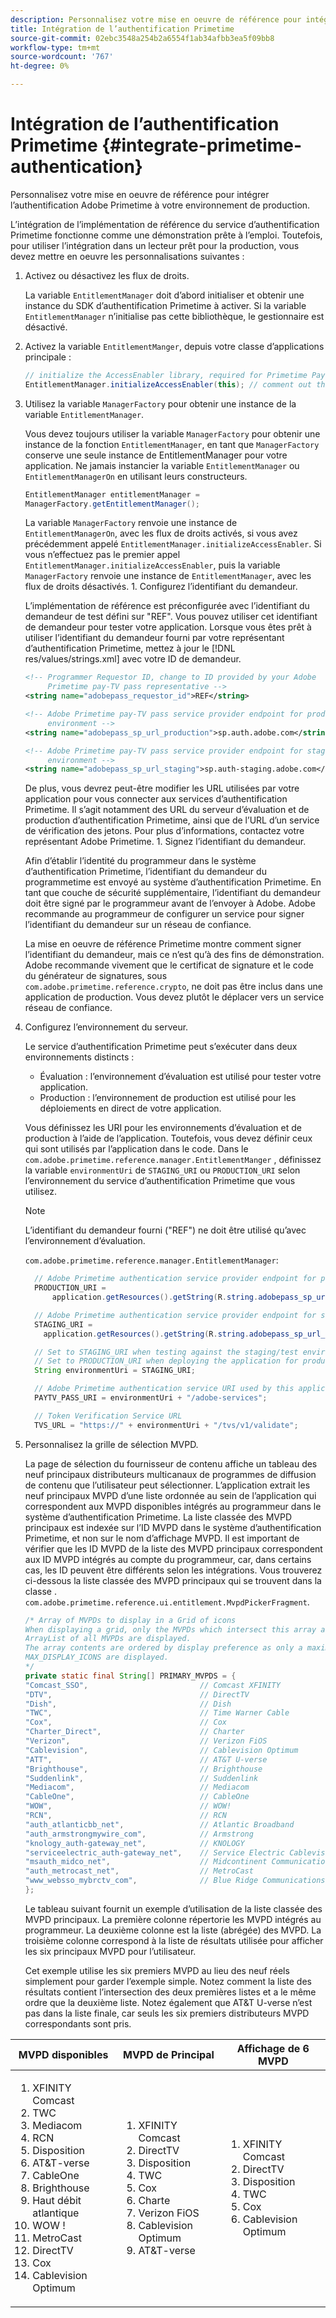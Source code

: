 ```yaml
---
description: Personnalisez votre mise en oeuvre de référence pour intégrer l’authentification Adobe Primetime à votre environnement de production.
title: Intégration de l’authentification Primetime
source-git-commit: 02ebc3548a254b2a6554f1ab34afbb3ea5f09bb8
workflow-type: tm+mt
source-wordcount: '767'
ht-degree: 0%

---
```


# Intégration de l’authentification Primetime {#integrate-primetime-authentication}

Personnalisez votre mise en oeuvre de référence pour intégrer l’authentification Adobe Primetime à votre environnement de production.

L’intégration de l’implémentation de référence du service d’authentification Primetime fonctionne comme une démonstration prête à l’emploi. Toutefois, pour utiliser l’intégration dans un lecteur prêt pour la production, vous devez mettre en oeuvre les personnalisations suivantes :

1. Activez ou désactivez les flux de droits.

   La variable `EntitlementManager` doit d’abord initialiser et obtenir une instance du SDK d’authentification Primetime à activer. Si la variable `EntitlementManager` n’initialise pas cette bibliothèque, le gestionnaire est désactivé.
1. Activez la variable `EntitlementManger`, depuis votre classe d’applications principale :

   ```java
   // initialize the AccessEnabler library, required for Primetime PayTV Pass entitlement workflows 
   EntitlementManager.initializeAccessEnabler(this); // comment out this line to disable entitlement workflows
   ```

1. Utilisez la variable `ManagerFactory` pour obtenir une instance de la variable `EntitlementManager`.

   Vous devez toujours utiliser la variable `ManagerFactory` pour obtenir une instance de la fonction `EntitlementManager`, en tant que `ManagerFactory` conserve une seule instance de EntitlementManager pour votre application. Ne jamais instancier la variable `EntitlementManager` ou `EntitlementManagerOn` en utilisant leurs constructeurs.

   ```java
   EntitlementManager entitlementManager =  
   ManagerFactory.getEntitlementManager();
   ```

   La variable `ManagerFactory` renvoie une instance de `EntitlementManagerOn`, avec les flux de droits activés, si vous avez précédemment appelé `EntitlementManager.initializeAccessEnabler`. Si vous n’effectuez pas le premier appel `EntitlementManager.initializeAccessEnabler`, puis la variable `ManagerFactory` renvoie une instance de `EntitlementManager`, avec les flux de droits désactivés. 1. Configurez l’identifiant du demandeur.

   L’implémentation de référence est préconfigurée avec l’identifiant du demandeur de test défini sur &quot;REF&quot;. Vous pouvez utiliser cet identifiant de demandeur pour tester votre application. Lorsque vous êtes prêt à utiliser l’identifiant du demandeur fourni par votre représentant d’authentification Primetime, mettez à jour le [!DNL res/values/strings.xml] avec votre ID de demandeur.

   ```xml
   <!-- Programmer Requestor ID, change to ID provided by your Adobe  
        Primetime pay-TV pass representative --> 
   <string name="adobepass_requestor_id">REF</string> 
   
   <!-- Adobe Primetime pay-TV pass service provider endpoint for production 
        environment --> 
   <string name="adobepass_sp_url_production">sp.auth.adobe.com</string> 
   
   <!-- Adobe Primetime pay-TV pass service provider endpoint for staging  
        environment --> 
   <string name="adobepass_sp_url_staging">sp.auth-staging.adobe.com</string>
   ```

   De plus, vous devrez peut-être modifier les URL utilisées par votre application pour vous connecter aux services d’authentification Primetime. Il s’agit notamment des URL du serveur d’évaluation et de production d’authentification Primetime, ainsi que de l’URL d’un service de vérification des jetons. Pour plus d’informations, contactez votre représentant Adobe Primetime. 1. Signez l’identifiant du demandeur.

   Afin d’établir l’identité du programmeur dans le système d’authentification Primetime, l’identifiant du demandeur du programmetime est envoyé au système d’authentification Primetime. En tant que couche de sécurité supplémentaire, l’identifiant du demandeur doit être signé par le programmeur avant de l’envoyer à Adobe. Adobe recommande au programmeur de configurer un service pour signer l’identifiant du demandeur sur un réseau de confiance.

   La mise en oeuvre de référence Primetime montre comment signer l’identifiant du demandeur, mais ce n’est qu’à des fins de démonstration. Adobe recommande vivement que le certificat de signature et le code du générateur de signatures, sous `com.adobe.primetime.reference.crypto`, ne doit pas être inclus dans une application de production. Vous devez plutôt le déplacer vers un service réseau de confiance.

1. Configurez l’environnement du serveur.

   Le service d’authentification Primetime peut s’exécuter dans deux environnements distincts :

   * Évaluation : l’environnement d’évaluation est utilisé pour tester votre application.
   * Production : l’environnement de production est utilisé pour les déploiements en direct de votre application.

   Vous définissez les URI pour les environnements d’évaluation et de production à l’aide de l’application. Toutefois, vous devez définir ceux qui sont utilisés par l’application dans le code. Dans le `com.adobe.primetime.reference.manager.EntitlementManger` , définissez la variable `environmentUri` de `STAGING_URI` ou `PRODUCTION_URI` selon l’environnement du service d’authentification Primetime que vous utilisez.

   >[!NOTE]
   >
   >L’identifiant du demandeur fourni (&quot;REF&quot;) ne doit être utilisé qu’avec l’environnement d’évaluation.

   `com.adobe.primetime.reference.manager.EntitlementManager`:

   ```java
     // Adobe Primetime authentication service provider endpoint for production environment 
     PRODUCTION_URI = 
         application.getResources().getString(R.string.adobepass_sp_url_production); 
   
     // Adobe Primetime authentication service provider endpoint for staging environment 
     STAGING_URI = 
       application.getResources().getString(R.string.adobepass_sp_url_staging); 
   
     // Set to STAGING_URI when testing against the staging/test environment 
     // Set to PRODUCTION_URI when deploying the application for production use 
     String environmentUri = STAGING_URI; 
   
     // Adobe Primetime authentication service URI used by this application 
     PAYTV_PASS_URI = environmentUri + "/adobe-services"; 
   
     // Token Verification Service URL 
     TVS_URL = "https://" + environmentUri + "/tvs/v1/validate";
   ```

1. Personnalisez la grille de sélection MVPD.

   La page de sélection du fournisseur de contenu affiche un tableau des neuf principaux distributeurs multicanaux de programmes de diffusion de contenu que l’utilisateur peut sélectionner. L’application extrait les neuf principaux MVPD d’une liste ordonnée au sein de l’application qui correspondent aux MVPD disponibles intégrés au programmeur dans le système d’authentification Primetime. La liste classée des MVPD principaux est indexée sur l’ID MVPD dans le système d’authentification Primetime, et non sur le nom d’affichage MVPD. Il est important de vérifier que les ID MVPD de la liste des MVPD principaux correspondent aux ID MVPD intégrés au compte du programmeur, car, dans certains cas, les ID peuvent être différents selon les intégrations. Vous trouverez ci-dessous la liste classée des MVPD principaux qui se trouvent dans la classe . `com.adobe.primetime.reference.ui.entitlement.MvpdPickerFragment`.

   ```java
   /* Array of MVPDs to display in a Grid of icons 
   When displaying a grid, only the MVPDs which intersect this array and the 
   ArrayList of all MVPDs are displayed. 
   The array contents are ordered by display preference as only a maximum of 
   MAX_DISPLAY_ICONS are displayed. 
   */ 
   private static final String[] PRIMARY_MVPDS = { 
   "Comcast_SSO",                         // Comcast XFINITY 
   "DTV",                                 // DirectTV 
   "Dish",                                // Dish 
   "TWC",                                 // Time Warner Cable 
   "Cox",                                 // Cox 
   "Charter_Direct",                      // Charter 
   "Verizon",                             // Verizon FiOS 
   "Cablevision",                         // Cablevision Optimum 
   "ATT",                                 // AT&T U-verse 
   "Brighthouse",                         // Brighthouse 
   "Suddenlink",                          // Suddenlink 
   "Mediacom",                            // Mediacom 
   "CableOne",                            // CableOne 
   "WOW",                                 // WOW! 
   "RCN",                                 // RCN 
   "auth_atlanticbb_net",                 // Atlantic Broadband 
   "auth_armstrongmywire_com",            // Armstrong 
   "knology_auth-gateway_net",            // KNOLOGY 
   "serviceelectric_auth-gateway_net",    // Service Electric Cablevision 
   "msauth_midco_net",                    // Midcontinent Communications 
   "auth_metrocast_net",                  // MetroCast 
   "www_websso_mybrctv_com",              // Blue Ridge Communications 
   };
   ```

   Le tableau suivant fournit un exemple d’utilisation de la liste classée des MVPD principaux. La première colonne répertorie les MVPD intégrés au programmeur. La deuxième colonne est la liste (abrégée) des MVPD. La troisième colonne correspond à la liste de résultats utilisée pour afficher les six principaux MVPD pour l’utilisateur.

   Cet exemple utilise les six premiers MVPD au lieu des neuf réels simplement pour garder l’exemple simple. Notez comment la liste des résultats contient l’intersection des deux premières listes et a le même ordre que la deuxième liste. Notez également que AT&amp;T U-verse n’est pas dans la liste finale, car seuls les six premiers distributeurs MVPD correspondants sont pris.

| MVPD disponibles | MVPD de Principal | Affichage de 6 MVPD |
|--- |--- |--- |
| <ol><li>XFINITY Comcast</li><li>TWC</li><li>Mediacom</li><li>RCN</li><li>Disposition</li><li>AT&amp;T-verse</li><li>CableOne</li><li>Brighthouse</li><li>Haut débit atlantique</li><li>WOW !</li><li>MetroCast</li><li>DirectTV </li><li>Cox</li><li>Cablevision Optimum</li></ol> | <ol><li>XFINITY Comcast</li><li>DirectTV</li><li>Disposition</li><li> TWC</li><li>Cox</li><li>Charte</li><li>Verizon FiOS</li><li>Cablevision Optimum</li><li>AT&amp;T-verse</li></ol> | <ol><li>XFINITY Comcast</li><li>DirectTV</li><li>Disposition</li><li>TWC</li><li>Cox</li><li>Cablevision Optimum</li></ol> |
